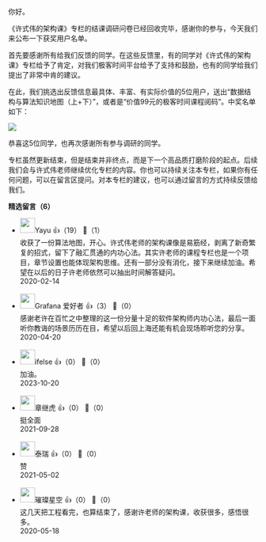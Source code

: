 你好。

《许式伟的架构课》专栏的结课调研问卷已经回收完毕，感谢你的参与，今天我们来公布一下获奖用户名单。

首先要感谢所有给我们反馈的同学。在这些反馈里，有的同学对《许式伟的架构课》专栏给予了肯定，对我们极客时间平台给予了支持和鼓励，也有的同学给我们提出了非常中肯的建议。

在此，我们挑选出反馈信息最具体、丰富、有实际价值的5位用户，送出“数据结构与算法知识地图（上+下）”，或者是“价值99元的极客时间课程阅码”。中奖名单如下：

![](https://static001.geekbang.org/resource/image/96/ff/967ba0ec7e8f661c9aacee6039c781ff.jpg?wh=4865%2A2221)

恭喜这5位同学，也再次感谢所有参与调研的同学。

专栏虽然更新结束，但是结束并非终点，而是下一个高品质打磨阶段的起点。后续我们会与许式伟老师继续优化专栏的内容。你也可以持续关注本专栏，如果你有任何问题，可以在留言区提问。对本专栏的建议，也可以通过留言的方式持续反馈给我们。
<div><strong>精选留言（6）</strong></div><ul>
<li><img src="https://static001.geekbang.org/account/avatar/00/10/24/df/645f8087.jpg" width="30px"><span>Yayu</span> 👍（19） 💬（1）<div>收获了一份算法地图，开心。许式伟老师的架构课像是易筋经，剥离了新奇繁复的招式，留下了融汇贯通的内功心法。其实许老师的课程专栏也是一个项目，章节设置也能体现架构思维。还有一部分没有消化，接下来继续加油。希望在以后的日子许老师依然可以抽出时间解答疑问。</div>2020-02-14</li><br/><li><img src="https://static001.geekbang.org/account/avatar/00/10/ea/3f/6f86a7ba.jpg" width="30px"><span>Grafana 爱好者</span> 👍（3） 💬（0）<div>感谢老许在百忙之中整理的这一份分量十足的软件架构师内功心法，最后一面听你教诲的场景历历在目，希望以后回上海还能有机会现场聆听您的分享。</div>2020-04-20</li><br/><li><img src="https://static001.geekbang.org/account/avatar/00/26/eb/d7/90391376.jpg" width="30px"><span>ifelse</span> 👍（0） 💬（0）<div>加油。</div>2023-10-20</li><br/><li><img src="" width="30px"><span>章继虎</span> 👍（0） 💬（0）<div>挺全面</div>2021-09-28</li><br/><li><img src="https://static001.geekbang.org/account/avatar/00/0f/52/4a/4d1ef473.jpg" width="30px"><span>泰瑞</span> 👍（0） 💬（0）<div>赞</div>2021-05-02</li><br/><li><img src="https://static001.geekbang.org/account/avatar/00/16/87/8a/07ab933c.jpg" width="30px"><span>璀璨星空</span> 👍（0） 💬（0）<div>这几天把工程看完，也算结束了，感谢许老师的架构课，收获很多，感悟很多。</div>2020-05-18</li><br/>
</ul>